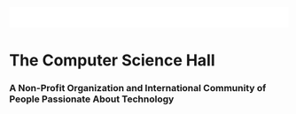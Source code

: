 <picture>
  <source media="(prefers-color-scheme: dark)" srcset="l-tcsh.svg">
  <source media="(prefers-color-scheme: light)" srcset="https://user-images.githubusercontent.com/25423296/163456779-a8556205-d0a5-45e2-ac17-42d089e3c3f8.png">
  <img alt="Shows an illustrated sun in light mode and a moon with stars in dark mode." src="l-tcsh.svg">
</picture>



# The Computer Science Hall 
### A Non-Profit Organization and International Community of People Passionate About Technology
